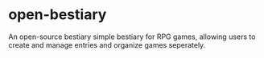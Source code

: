 # open-bestiary
An open-source bestiary simple bestiary for RPG games, allowing users to create and manage entries and organize games seperately.
